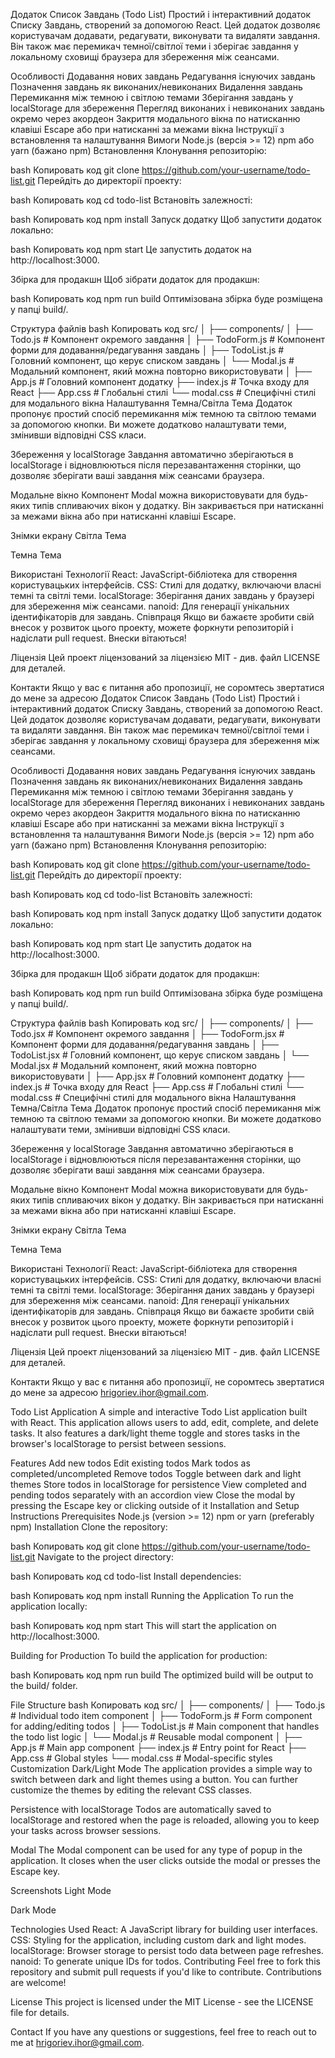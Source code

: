 Додаток Список Завдань (Todo List)
Простий і інтерактивний додаток Списку Завдань, створений за допомогою React. Цей додаток дозволяє користувачам додавати, редагувати, виконувати та видаляти завдання. Він також має перемикач темної/світлої теми і зберігає завдання у локальному сховищі браузера для збереження між сеансами.

Особливості
Додавання нових завдань
Редагування існуючих завдань
Позначення завдань як виконаних/невиконаних
Видалення завдань
Перемикання між темною і світлою темами
Зберігання завдань у localStorage для збереження
Перегляд виконаних і невиконаних завдань окремо через акордеон
Закриття модального вікна по натисканню клавіші Escape або при натисканні за межами вікна
Інструкції з встановлення та налаштування
Вимоги
Node.js (версія >= 12)
npm або yarn (бажано npm)
Встановлення
Клонування репозиторію:

bash
Копировать код
git clone https://github.com/your-username/todo-list.git
Перейдіть до директорії проекту:

bash
Копировать код
cd todo-list
Встановіть залежності:

bash
Копировать код
npm install
Запуск додатку
Щоб запустити додаток локально:

bash
Копировать код
npm start
Це запустить додаток на http://localhost:3000.

Збірка для продакшн
Щоб зібрати додаток для продакшн:

bash
Копировать код
npm run build
Оптимізована збірка буде розміщена у папці build/.

Структура файлів
bash
Копировать код
src/
│
├── components/
│   ├── Todo.js            # Компонент окремого завдання
│   ├── TodoForm.js        # Компонент форми для додавання/редагування завдань
│   ├── TodoList.js        # Головний компонент, що керує списком завдань
│   └── Modal.js           # Модальний компонент, який можна повторно використовувати
│
├── App.js                 # Головний компонент додатку
├── index.js               # Точка входу для React
├── App.css                # Глобальні стилі
└── modal.css              # Специфічні стилі для модального вікна
Налаштування
Темна/Світла Тема
Додаток пропонує простий спосіб перемикання між темною та світлою темами за допомогою кнопки. Ви можете додатково налаштувати теми, змінивши відповідні CSS класи.

Збереження у localStorage
Завдання автоматично зберігаються в localStorage і відновлюються після перезавантаження сторінки, що дозволяє зберігати ваші завдання між сеансами браузера.

Модальне вікно
Компонент Modal можна використовувати для будь-яких типів спливаючих вікон у додатку. Він закривається при натисканні за межами вікна або при натисканні клавіші Escape.

Знімки екрану
Світла Тема

Темна Тема

Використані Технології
React: JavaScript-бібліотека для створення користувацьких інтерфейсів.
CSS: Стилі для додатку, включаючи власні темні та світлі теми.
localStorage: Зберігання даних завдань у браузері для збереження між сеансами.
nanoid: Для генерації унікальних ідентифікаторів для завдань.
Співпраця
Якщо ви бажаєте зробити свій внесок у розвиток цього проекту, можете форкнути репозиторій і надіслати pull request. Внески вітаються!

Ліцензія
Цей проект ліцензований за ліцензією MIT - див. файл LICENSE для деталей.

Контакти
Якщо у вас є питання або пропозиції, не соромтесь звертатися до мене за адресою Додаток Список Завдань (Todo List)
Простий і інтерактивний додаток Списку Завдань, створений за допомогою React. Цей додаток дозволяє користувачам додавати, редагувати, виконувати та видаляти завдання. Він також має перемикач темної/світлої теми і зберігає завдання у локальному сховищі браузера для збереження між сеансами.

Особливості
Додавання нових завдань
Редагування існуючих завдань
Позначення завдань як виконаних/невиконаних
Видалення завдань
Перемикання між темною і світлою темами
Зберігання завдань у localStorage для збереження
Перегляд виконаних і невиконаних завдань окремо через акордеон
Закриття модального вікна по натисканню клавіші Escape або при натисканні за межами вікна
Інструкції з встановлення та налаштування
Вимоги
Node.js (версія >= 12)
npm або yarn (бажано npm)
Встановлення
Клонування репозиторію:

bash
Копировать код
git clone https://github.com/your-username/todo-list.git
Перейдіть до директорії проекту:

bash
Копировать код
cd todo-list
Встановіть залежності:

bash
Копировать код
npm install
Запуск додатку
Щоб запустити додаток локально:

bash
Копировать код
npm start
Це запустить додаток на http://localhost:3000.

Збірка для продакшн
Щоб зібрати додаток для продакшн:

bash
Копировать код
npm run build
Оптимізована збірка буде розміщена у папці build/.

Структура файлів
bash
Копировать код
src/
│
├── components/
│   ├── Todo.jsx            # Компонент окремого завдання
│   ├── TodoForm.jsx        # Компонент форми для додавання/редагування завдань
│   ├── TodoList.jsx        # Головний компонент, що керує списком завдань
│   └── Modal.jsx           # Модальний компонент, який можна повторно використовувати
│
├── App.jsx                 # Головний компонент додатку
├── index.js               # Точка входу для React
├── App.css                # Глобальні стилі
└── modal.css              # Специфічні стилі для модального вікна
Налаштування
Темна/Світла Тема
Додаток пропонує простий спосіб перемикання між темною та світлою темами за допомогою кнопки. Ви можете додатково налаштувати теми, змінивши відповідні CSS класи.

Збереження у localStorage
Завдання автоматично зберігаються в localStorage і відновлюються після перезавантаження сторінки, що дозволяє зберігати ваші завдання між сеансами браузера.

Модальне вікно
Компонент Modal можна використовувати для будь-яких типів спливаючих вікон у додатку. Він закривається при натисканні за межами вікна або при натисканні клавіші Escape.

Знімки екрану
Світла Тема

Темна Тема

Використані Технології
React: JavaScript-бібліотека для створення користувацьких інтерфейсів.
CSS: Стилі для додатку, включаючи власні темні та світлі теми.
localStorage: Зберігання даних завдань у браузері для збереження між сеансами.
nanoid: Для генерації унікальних ідентифікаторів для завдань.
Співпраця
Якщо ви бажаєте зробити свій внесок у розвиток цього проекту, можете форкнути репозиторій і надіслати pull request. Внески вітаються!

Ліцензія
Цей проект ліцензований за ліцензією MIT - див. файл LICENSE для деталей.

Контакти
Якщо у вас є питання або пропозиції, не соромтесь звертатися до мене за адресою hrigoriev.ihor@gmail.com.

Todo List Application
A simple and interactive Todo List application built with React. This application allows users to add, edit, complete, and delete tasks. It also features a dark/light theme toggle and stores tasks in the browser's localStorage to persist between sessions.

Features
Add new todos
Edit existing todos
Mark todos as completed/uncompleted
Remove todos
Toggle between dark and light themes
Store todos in localStorage for persistence
View completed and pending todos separately with an accordion view
Close the modal by pressing the Escape key or clicking outside of it
Installation and Setup Instructions
Prerequisites
Node.js (version >= 12)
npm or yarn (preferably npm)
Installation
Clone the repository:

bash
Копировать код
git clone https://github.com/your-username/todo-list.git
Navigate to the project directory:

bash
Копировать код
cd todo-list
Install dependencies:

bash
Копировать код
npm install
Running the Application
To run the application locally:

bash
Копировать код
npm start
This will start the application on http://localhost:3000.

Building for Production
To build the application for production:

bash
Копировать код
npm run build
The optimized build will be output to the build/ folder.

File Structure
bash
Копировать код
src/
│
├── components/
│   ├── Todo.js            # Individual todo item component
│   ├── TodoForm.js        # Form component for adding/editing todos
│   ├── TodoList.js        # Main component that handles the todo list logic
│   └── Modal.js           # Reusable modal component
│
├── App.js                 # Main app component
├── index.js               # Entry point for React
├── App.css                # Global styles
└── modal.css              # Modal-specific styles
Customization
Dark/Light Mode
The application provides a simple way to switch between dark and light themes using a button. You can further customize the themes by editing the relevant CSS classes.

Persistence with localStorage
Todos are automatically saved to localStorage and restored when the page is reloaded, allowing you to keep your tasks across browser sessions.

Modal
The Modal component can be used for any type of popup in the application. It closes when the user clicks outside the modal or presses the Escape key.

Screenshots
Light Mode

Dark Mode

Technologies Used
React: A JavaScript library for building user interfaces.
CSS: Styling for the application, including custom dark and light modes.
localStorage: Browser storage to persist todo data between page refreshes.
nanoid: To generate unique IDs for todos.
Contributing
Feel free to fork this repository and submit pull requests if you'd like to contribute. Contributions are welcome!

License
This project is licensed under the MIT License - see the LICENSE file for details.

Contact
If you have any questions or suggestions, feel free to reach out to me at hrigoriev.ihor@gmail.com.
